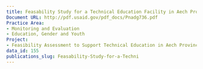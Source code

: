 ```yaml
---
title: Feasability Study for a Technical Education Facility in Aech Province
Document URL: http://pdf.usaid.gov/pdf_docs/Pnadg736.pdf
Practice Area:
- Monitoring and Evaluation
- Education, Gender and Youth
Project:
- Feasibility Assessment to Support Technical Education in Aech Province
data_id: 155
publications_slug: Feasability-Study-for-a-Techni
---
```


